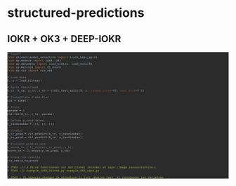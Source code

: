 # structured-predictions

## IOKR + OK3 + DEEP-IOKR

![Screenshot Design Structured Prediction](images/architecture%20structured%20prediction.png)

